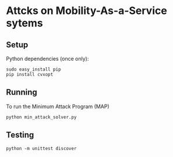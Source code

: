Attcks on Mobility-As-a-Service sytems
==========================


Setup
-----
Python dependencies (once only):

    sudo easy_install pip
    pip install cvxopt

Running
-------

To run the Minimum Attack Program (MAP)

    python min_attack_solver.py

Testing
-------

    python -m unittest discover

